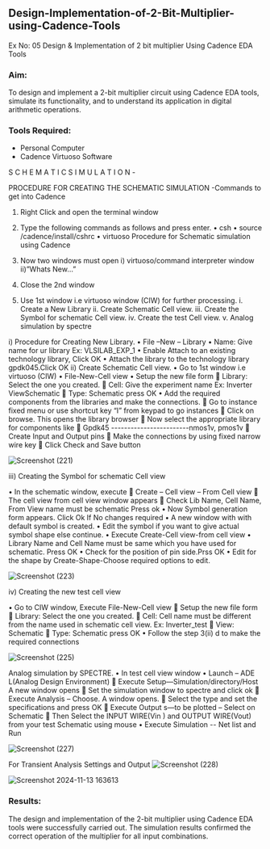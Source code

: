 ## Design-Implementation-of-2-Bit-Multiplier-using-Cadence-Tools
Ex No: 05     Design & Implementation of 2 bit multiplier Using Cadence EDA Tools   

### Aim:
To design and implement a 2-bit multiplier circuit using Cadence EDA tools, simulate its functionality, and to understand its application in digital arithmetic operations.

### Tools Required:
-	Personal Computer
-	Cadence Virtuoso Software

S C H E M A T I C S I M U L A T I O N -

PROCEDURE FOR CREATING THE SCHEMATIC SIMULATION -Commands to get into Cadence

1.	Right Click and open the terminal window
2.	Type the following commands as follows and press enter.
•	csh
•	source /cadence/install/cshrc
•	virtuoso 
Procedure for Schematic simulation using Cadence

1.	Now two windows must open i) virtuoso/command interpreter window ii)”Whats New…”
2.	Close the 2nd window
3.	Use 1st window i.e virtuoso window (CIW) for further processing.
i.	Create a New Library
ii.	Create Schematic Cell view.
iii.	Create the Symbol for schematic Cell view.
iv.	Create the test Cell view.
v.	Analog simulation by spectre


i)	Procedure for Creating New Library.
•	File –New – Library
•	Name: Give name for ur library Ex: VLSILAB_EXP_1
•	Enable Attach to an existing technology library, Click OK
•	Attach the library to the technology library gpdk045.Click OK
ii)	Create Schematic Cell view.
•	Go to 1st window i.e virtuoso (CIW)
•	File-New-Cell view
•	Setup the new file form
	Library: Select the one you created.
	Cell: Give the experiment name Ex: Inverter ViewSchematic
	Type: Schematic press OK
•	Add the required components from the libraries and make the connections.
	Go to instance fixed menu or use shortcut key “I” from keypad to go instances
	Click on browse. This opens the library browser
	Now select the appropriate library for components like 
	Gpdk45 ------------------------nmos1v, pmos1v
	Create Input and Output pins
	Make the connections by using fixed narrow wire key
	Click Check and Save button

![Screenshot (221)](https://github.com/user-attachments/assets/ce9332bd-a223-4c41-8ce7-6b9c6d3883f4)


 iii)	Creating the Symbol for schematic Cell view

•	In the schematic window, execute 
	Create – Cell view – From Cell view
	The cell view from cell view window appears
	Check Lib Name, Cell Name, From View name must be schematic Press ok
•	Now Symbol generation form appears. Click Ok If No changes required
•	A new window with with default symbol is created.
•	Edit the symbol if you want to give actual symbol shape else continue.
•	Execute Create-Cell view-from cell view
•	Library Name and Cell Name must be same which you have used for schematic. Press OK
•	Check for the position of pin side.Prss OK
•	Edit for the shape by Create-Shape-Choose required options to edit.

![Screenshot (223)](https://github.com/user-attachments/assets/655d9af4-d3b8-4d91-abb0-f4457242bec8)



iv)	Creating the new test cell view

•	Go to CIW window, Execute File-New-Cell view
	Setup the new file form
	Library: Select the one you created.
	Cell: Cell name must be different from the name used in schematic cell view. Ex: Inverter_test
	View: Schematic
	Type: Schematic press OK
•	Follow the step 3(ii) d to make the required connections


![Screenshot (225)](https://github.com/user-attachments/assets/d01c2c26-609e-4d81-bb76-2cf032c2fe23)


 
Analog simulation by SPECTRE.
•	In test cell view window
•	Launch – ADE L(Analog Design Environment)
	Execute Setup—Simulation/directory/Host A new window opens
	Set the simulation window to spectre and click ok
	Execute Analysis – Choose. A window opens.
	Select the type and set the specifications and press OK
	Execute Output s—to be plotted – Select on Schematic
	Then Select the INPUT WIRE(Vin ) and OUTPUT WIRE(Vout) from your test Schematic using mouse
•	Execute Simulation -- Net list and Run

![Screenshot (227)](https://github.com/user-attachments/assets/643fad8d-26a4-497a-9a8a-3c1863c56933)


For Transient Analysis Settings and Output
![Screenshot (228)](https://github.com/user-attachments/assets/054348a1-c81b-4c4b-8f75-0ce3ce65f9cb)



![Screenshot 2024-11-13 163613](https://github.com/user-attachments/assets/cb92f147-f0b3-414b-82a1-9f48d04f3050)

  

### Results:
The design and implementation of the 2-bit multiplier using Cadence EDA tools were successfully carried out. The simulation results confirmed the correct operation of the multiplier for all input combinations. 
